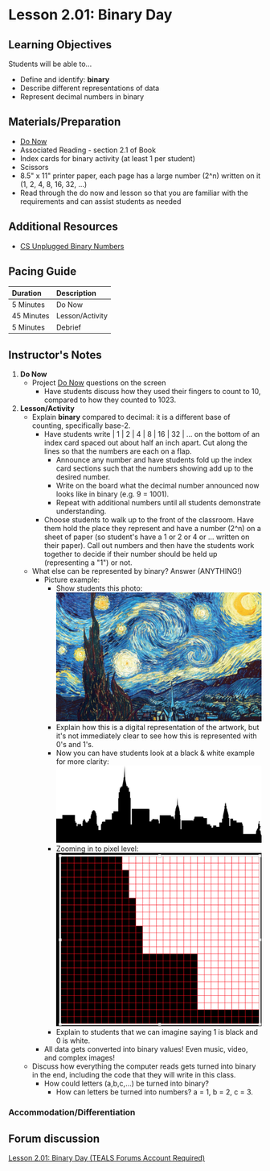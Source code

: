 # Lesson 2.01: Binary Day

## Learning Objectives

Students will be able to...

* Define and identify: **binary**
* Describe different representations of data
* Represent decimal numbers in binary

## Materials/Preparation

* [Do Now](do_now.md)
* Associated Reading - section 2.1 of Book
* Index cards for binary activity \(at least 1 per student\)
* Scissors
* 8.5" x 11" printer paper, each page has a large number \(2^n\) written on it \(1, 2, 4, 8, 16, 32, ...\)
* Read through the do now and lesson so that you are familiar with the requirements and can assist students as needed

## Additional Resources

* [CS Unplugged Binary Numbers](http://csunplugged.org/binary-numbers/)

## Pacing Guide

| **Duration** | **Description** |
| :--- | :--- |
| 5 Minutes | Do Now |
| 45 Minutes | Lesson/Activity |
| 5 Minutes | Debrief |

## Instructor's Notes

1. **Do Now**
   * Project [Do Now](do_now.md) questions on the screen
     * Have students discuss how they used their fingers to count to 10, compared to how they counted to 1023.
2. **Lesson/Activity**
   * Explain **binary** compared to decimal: it is a different base of counting, specifically base-2. 
     * Have students write \| 1 \| 2 \| 4 \| 8 \| 16 \| 32 \| ... on the bottom of an index card spaced out about half an inch apart. Cut along the lines so that the numbers are each on a flap. 
       * Announce any number and have students fold up the index card sections such that the numbers showing add up to the desired number.
       * Write on the board what the decimal number announced now looks like in binary \(e.g. 9 = 1001\).
       * Repeat with additional numbers until all students demonstrate understanding.
     * Choose students to walk up to the front of the classroom. Have them hold the place they represent and have a number \(2^n\) on a sheet of paper \(so student's have a 1 or 2 or 4 or ... written on their paper\). Call out numbers and then have the students work together to decide if their number should be held up \(representing a "1"\) or not.
   * What else can be represented by binary? Answer \(ANYTHING!\)
     * Picture example:
       * Show students this photo: ![Stary Night](../../.gitbook/assets/starynight.png)
       * Explain how this is a digital representation of the artwork, but it's not immediately clear to see how this is represented with 0's and 1's.
       * Now you can have students look at a black & white example for more clarity: ![city scape](../../.gitbook/assets/basic_city.png)
       * Zooming in to pixel level: ![Pixel Level](../../.gitbook/assets/screen-shot-2015-11-24-at-12.19.32-pm.png)
       * Explain to students that we can imagine saying 1 is black and 0 is white.
     * All data gets converted into binary values! Even music, video, and complex images!
   * Discuss how everything the computer reads gets turned into binary in the end, including the code that they will write in this class.
     * How could letters \(a,b,c,...\) be turned into binary? 
       * How can letters be turned into numbers? a = 1, b = 2, c = 3.

### Accommodation/Differentiation

## Forum discussion

[Lesson 2.01: Binary Day \(TEALS Forums Account Required\)](https://forums.tealsk12.org/c/2nd-semester-unit-2/2-01-binary-day)

